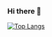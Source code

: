 ### Hi there 👋

[![Top Langs](https://github-readme-stats.vercel.app/api/top-langs/?username=masshun&langs_count=8)](https://github.com/anuraghazra/github-readme-stats)
